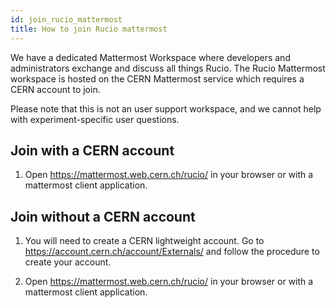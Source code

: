 ```yaml
---
id: join_rucio_mattermost
title: How to join Rucio mattermost
---
```


We have a dedicated Mattermost Workspace where developers and administrators exchange and discuss all things Rucio. 
The Rucio Mattermost workspace is hosted on the CERN Mattermost service which requires a CERN account to join.

Please note that this is not an user support workspace, and we cannot help with experiment-specific user questions. 
## Join with a CERN account

1. Open https://mattermost.web.cern.ch/rucio/ in your browser or with a
mattermost client application.

## Join without a CERN account

1. You will need to create a CERN lightweight account. Go to
https://account.cern.ch/account/Externals/ and follow the procedure to create
your account.

2. Open https://mattermost.web.cern.ch/rucio/ in your browser or with a
mattermost client application.
